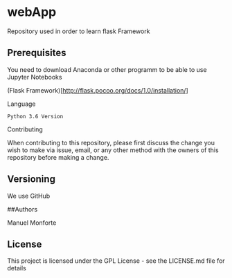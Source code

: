 # webApp

Repository used in order to learn flask Framework

## Prerequisites

You need to download Anaconda or other programm to be able to use Jupyter Notebooks

(Flask Framework)[http://flask.pocoo.org/docs/1.0/installation/]

Language

    Python 3.6 Version
   
   

Contributing

When contributing to this repository, please first discuss the change you wish to make via issue, email, or any other method with the owners of this repository before making a change.

## Versioning

We use GitHub

##Authors

Manuel Monforte

## License

This project is licensed under the GPL License - see the LICENSE.md file for details
